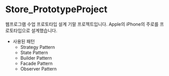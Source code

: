 # Store_PrototypeProject
웹프로그램 수업 프로토타입 설계 기말 프로젝트입니다.
Apple의 iPhone의 주로를 프로토타입으로 설계했습니다.
+ 사용된 패턴 
  + Strategy Pattern
  + State Pattern
  + Builder Pattern
  + Facade Pattern
  + Observer Pattern